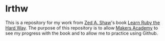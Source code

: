 # lrthw

This is a repository for my work from [Zed A. Shaw](https://twitter.com/lzsthw?lang=en-gb)'s book [Learn Ruby the Hard Way](https://learnrubythehardway.org/book/). The purpose of this repository is to allow [Makers Academy](http://www.makersacademy.com/) to see my progress with the book and to allow me to practice using Github. 
